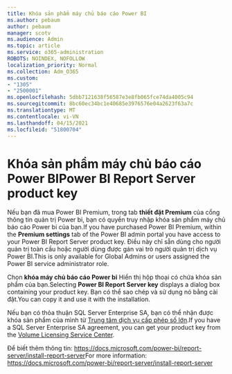 ```yaml
---
title: Khóa sản phẩm máy chủ báo cáo Power BI
ms.author: pebaum
author: pebaum
manager: scotv
ms.audience: Admin
ms.topic: article
ms.service: o365-administration
ROBOTS: NOINDEX, NOFOLLOW
localization_priority: Normal
ms.collection: Adm_O365
ms.custom:
- "1305"
- "2500001"
ms.openlocfilehash: 5dbb7121638f56587e3e8fb065fce74da4005c94
ms.sourcegitcommit: 8bc60ec34bc1e40685e3976576e04a2623f63a7c
ms.translationtype: MT
ms.contentlocale: vi-VN
ms.lasthandoff: 04/15/2021
ms.locfileid: "51800704"
---
```

# <a name="power-bi-report-server-product-key"></a><span data-ttu-id="be427-102">Khóa sản phẩm máy chủ báo cáo Power BI</span><span class="sxs-lookup"><span data-stu-id="be427-102">Power BI Report Server product key</span></span>

<span data-ttu-id="be427-103">Nếu bạn đã mua Power BI Premium, trong tab **thiết đặt Premium** của cổng thông tin quản trị Power bi, bạn có quyền truy nhập khóa sản phẩm máy chủ báo cáo Power bi của bạn.</span><span class="sxs-lookup"><span data-stu-id="be427-103">If you have purchased Power BI Premium, within the **Premium settings** tab of the Power BI admin portal you have access to your Power BI Report Server product key.</span></span> <span data-ttu-id="be427-104">Điều này chỉ sẵn dùng cho người quản trị toàn cầu hoặc người dùng được gán vai trò người quản trị dịch vụ Power BI.</span><span class="sxs-lookup"><span data-stu-id="be427-104">This is only available for Global Admins or users assigned the Power BI service administrator role.</span></span>

<span data-ttu-id="be427-105">Chọn **khóa máy chủ báo cáo Power bi** Hiển thị hộp thoại có chứa khóa sản phẩm của bạn.</span><span class="sxs-lookup"><span data-stu-id="be427-105">Selecting **Power BI Report Server key** displays a dialog box containing your product key.</span></span> <span data-ttu-id="be427-106">Bạn có thể sao chép và sử dụng nó bằng cài đặt.</span><span class="sxs-lookup"><span data-stu-id="be427-106">You can copy it and use it with the installation.</span></span>

<span data-ttu-id="be427-107">Nếu bạn có thỏa thuận SQL Server Enterprise SA, bạn có thể nhận được khóa sản phẩm của mình từ [Trung tâm dịch vụ cấp phép số lớn](https://www.microsoft.com/Licensing/servicecenter/).</span><span class="sxs-lookup"><span data-stu-id="be427-107">If you have a SQL Server Enterprise SA agreement, you can get your product key from the [Volume Licensing Service Center](https://www.microsoft.com/Licensing/servicecenter/).</span></span>

<span data-ttu-id="be427-108">Để biết thêm thông tin: https://docs.microsoft.com/power-bi/report-server/install-report-server</span><span class="sxs-lookup"><span data-stu-id="be427-108">For more information: https://docs.microsoft.com/power-bi/report-server/install-report-server</span></span>
